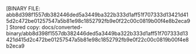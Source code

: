 [BINARY FILE: abb8d398f1557db382446ded5a3449ba322b333d1aff51f707333d13421d415d2c472be01257547a5b81e98c1852792fb9e0f22c00c0819b00f4e8b2eca9]
Stored copy: docs/converted-binary/abb8d398f1557db382446ded5a3449ba322b333d1aff51f707333d13421d415d2c472be01257547a5b81e98c1852792fb9e0f22c00c0819b00f4e8b2eca9
